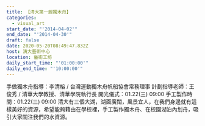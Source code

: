 ```yaml
---
title: 【清大第一艘獨木舟】
categories:
  - visual_art
start_date: "'2014-04-02'"
end_date: "'2014-04-30'"
draft: false
date: 2020-05-20T08:49:47.832Z
host: 清大藝術中心
location: 藝術工坊
daily_start_time: "'01:00:00'"
daily_end_time: "'10:00:00'"
---
```


手做獨木舟指導：李清榕 / 台灣運動獨木舟帆船協會常務理事 計劃指導老師：王俊秀 / 清華大學教授、清華學院執行長 開光儀式：01.22(三) 09:00 手工製作時間：01.22(三) 09:00 清大有三個大湖，湖面廣闊，風景宜人，在我們身邊就有這樣美好的資源，希望能夠藉由在學校裡，手工製作獨木舟、在校園湖泊內划舟，吸引大家關注我們的水資源。 